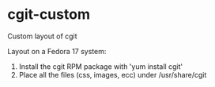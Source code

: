 cgit-custom
===========

Custom layout of cgit

Layout on a Fedora 17 system:
1) Install the cgit RPM package with 'yum install cgit'
2) Place all the files (css, images, ecc) under /usr/share/cgit

